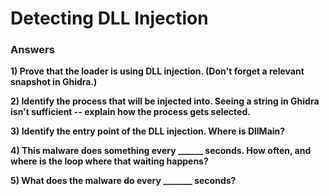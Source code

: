 # Detecting DLL Injection

### Answers

**1) Prove that the loader is using DLL injection. (Don't forget a relevant snapshot in Ghidra.)**

**2) Identify the process that will be injected into. Seeing a string in Ghidra isn't sufficient -- explain how the process gets selected.**

**3) Identify the entry point of the DLL injection. Where is DllMain?**

**4) This malware does something every ______ seconds. How often, and where is the loop where that waiting happens?**

**5) What does the malware do every _______ seconds?**